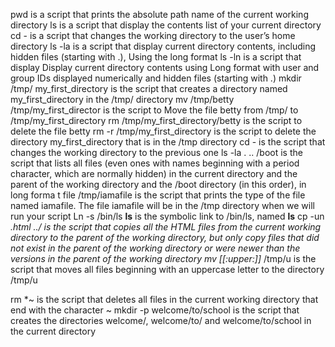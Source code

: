 pwd is  a script that prints the absolute path name of the current working directory
ls is a script that display the contents list of your current directory
cd - is a script that changes the working directory to the user’s home directory
ls -la is a script that display current directory contents, including hidden files (starting with .), Using the long format
ls -ln is a script that display Display current directory contents using Long format with user and group IDs displayed numerically and hidden files (starting with .) mkdir /tmp/ my_first_directory is the script that creates a directory named my_first_directory in the /tmp/ directory
mv /tmp/betty /tmp/my_first_director is the script to Move the file betty from /tmp/ to /tmp/my_first_directory
rm /tmp/my_first_directory/betty is the script to delete the file betty
rm -r /tmp/my_first_directory is the script to delete the directory my_first_directory that is in the /tmp directory
cd - is the script that changes the working directory to the previous one
ls -la . .. /boot is the script that lists all files (even ones with names beginning with a period character, which are normally hidden) in the current directory and the parent of the working directory and the /boot directory (in this order), in long forma
t
file /tmp/iamafile is the script that prints the type of the file named iamafile. The file iamafile will be in the /tmp directory when we will run your script
Ln -s /bin/ls __ls__ is the symbolic link to /bin/ls, named __ls__
cp -un *.html ../ is the script that copies all the HTML files from the current working directory to the parent of the working directory, but only copy files that did not exist in the parent of the working directory or were newer than the versions in the parent of the working directory
mv [[:upper:]]* /tmp/u is the script that  moves all files beginning with an uppercase letter to the directory /tmp/u

rm *~ is the script that deletes all files in the current working directory that end with the character ~
mkdir -p welcome/to/school is the script that creates the directories welcome/, welcome/to/ and welcome/to/school in the current directory

